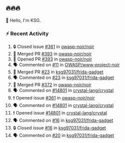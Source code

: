 ## 🔥🔥🔥
👋 Hello, I'm KSG.  

### ⚡ Recent Activity
<!--START_SECTION:activity-->
1. 🔒 Closed issue [#361](https://github.com/owasp-noir/noir/issues/361) in [owasp-noir/noir](https://github.com/owasp-noir/noir)
2. 🎉 Merged PR [#393](https://github.com/owasp-noir/noir/pull/393) in [owasp-noir/noir](https://github.com/owasp-noir/noir)
3. 💪 Opened PR [#393](https://github.com/owasp-noir/noir/pull/393) in [owasp-noir/noir](https://github.com/owasp-noir/noir)
4. 🗣 Commented on [#11](https://github.com/OWASP/www-project-noir/pull/11#issuecomment-2329325963) in [OWASP/www-project-noir](https://github.com/OWASP/www-project-noir)
5. 🎉 Merged PR [#23](https://github.com/ksg97031/frida-gadget/pull/23) in [ksg97031/frida-gadget](https://github.com/ksg97031/frida-gadget)
6. 🗣 Commented on [#23](https://github.com/ksg97031/frida-gadget/pull/23#issuecomment-2270206393) in [ksg97031/frida-gadget](https://github.com/ksg97031/frida-gadget)
7. 🎉 Merged PR [#372](https://github.com/owasp-noir/noir/pull/372) in [owasp-noir/noir](https://github.com/owasp-noir/noir)
8. 🗣 Commented on [#14801](https://github.com/crystal-lang/crystal/issues/14801#issuecomment-2227282008) in [crystal-lang/crystal](https://github.com/crystal-lang/crystal)
9. ❗ Opened issue [#361](https://github.com/owasp-noir/noir/issues/361) in [owasp-noir/noir](https://github.com/owasp-noir/noir)
10. 🗣 Commented on [#14801](https://github.com/crystal-lang/crystal/issues/14801#issuecomment-2220007683) in [crystal-lang/crystal](https://github.com/crystal-lang/crystal)
11. ❗ Opened issue [#14801](https://github.com/crystal-lang/crystal/issues/14801) in [crystal-lang/crystal](https://github.com/crystal-lang/crystal)
12. 🗣 Commented on [#16](https://github.com/ksg97031/frida-gadget/issues/16#issuecomment-2203322934) in [ksg97031/frida-gadget](https://github.com/ksg97031/frida-gadget)
13. 🔒 Closed issue [#16](https://github.com/ksg97031/frida-gadget/issues/16) in [ksg97031/frida-gadget](https://github.com/ksg97031/frida-gadget)
14. 🗣 Commented on [#20](https://github.com/ksg97031/frida-gadget/issues/20#issuecomment-2203305603) in [ksg97031/frida-gadget](https://github.com/ksg97031/frida-gadget)
<!--END_SECTION:activity-->
